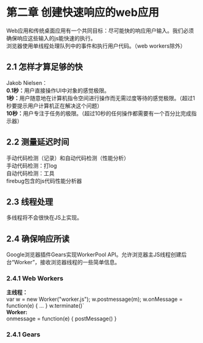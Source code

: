# 第二章 创建快速响应的web应用

Web应用和传统桌面应用有一个共同目标：尽可能快的响应用户输入。我们必须确保响应这些输入的js能快速的执行。<br>
浏览器使用单线程处理队列中的事件和执行用户代码。（web workers除外）

## 2.1 怎样才算足够的快
Jakob Nielsen：<br>
<b>0.1秒：</b>用户直接操作UI中对象的感觉极限。<br>
<b>1秒：</b>用户随意地在计算机指令空间进行操作而无需过度等待的感觉极限。（超过1秒要提示用户计算机正在解决这个问题）<br>
<b>10秒：</b>用户专注于任务的极限。（超过10秒的任何操作都需要有一个百分比完成指示器）

## 2.2 测量延迟时间
手动代码检测（记录）和自动代码检测（性能分析）<br>
手动代码检测：打log <br>
自动代码检测：工具 <br>
firebug包含的js代码性能分析器

## 2.3 线程处理
多线程将不会很快在JS上实现。

## 2.4 确保响应所读
Google浏览器插件Gears实现WorkerPool API。允许浏览器主JS线程创建后台“Worker”，接收浏览器线程的一些简单信息。<br>
### 2.4.1 Web Workers
<b>主线程：</b><br>
    var w = new Worker("worker.js");
    w.postmessage(m);
    w.onMessage = function(e) {
    	...
    }
    w.terminate()` <br>
<b>Worker:</b><br>
    onmessage = function(e) {
	    postMessage()
    }
### 2.4.1 Gears